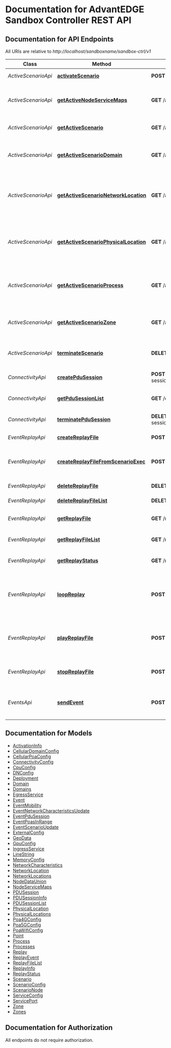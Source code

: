# Documentation for AdvantEDGE Sandbox Controller REST API

<a name="documentation-for-api-endpoints"></a>
## Documentation for API Endpoints

All URIs are relative to *http://localhost/sandboxname/sandbox-ctrl/v1*

Class | Method | HTTP request | Description
------------ | ------------- | ------------- | -------------
*ActiveScenarioApi* | [**activateScenario**](Apis/ActiveScenarioApi.md#activatescenario) | **POST** /active/{name} | Deploy a scenario
*ActiveScenarioApi* | [**getActiveNodeServiceMaps**](Apis/ActiveScenarioApi.md#getactivenodeservicemaps) | **GET** /active/serviceMaps | Get deployed scenario's port mapping
*ActiveScenarioApi* | [**getActiveScenario**](Apis/ActiveScenarioApi.md#getactivescenario) | **GET** /active | Get the deployed scenario
*ActiveScenarioApi* | [**getActiveScenarioDomain**](Apis/ActiveScenarioApi.md#getactivescenariodomain) | **GET** /active/domains | Get domain elements from the deployed scenario
*ActiveScenarioApi* | [**getActiveScenarioNetworkLocation**](Apis/ActiveScenarioApi.md#getactivescenarionetworklocation) | **GET** /active/networkLocations | Get network location elements from the deployed scenario
*ActiveScenarioApi* | [**getActiveScenarioPhysicalLocation**](Apis/ActiveScenarioApi.md#getactivescenariophysicallocation) | **GET** /active/physicalLocations | Get physical location elements from the deployed scenario
*ActiveScenarioApi* | [**getActiveScenarioProcess**](Apis/ActiveScenarioApi.md#getactivescenarioprocess) | **GET** /active/processes | Get process elements from the deployed scenario
*ActiveScenarioApi* | [**getActiveScenarioZone**](Apis/ActiveScenarioApi.md#getactivescenariozone) | **GET** /active/zones | Get zone elements from the deployed scenario
*ActiveScenarioApi* | [**terminateScenario**](Apis/ActiveScenarioApi.md#terminatescenario) | **DELETE** /active | Terminate the deployed scenario
*ConnectivityApi* | [**createPduSession**](Apis/ConnectivityApi.md#createpdusession) | **POST** /connectivity/pdu-session/{ueName}/{pduSessionId} | Create a PDU Session
*ConnectivityApi* | [**getPduSessionList**](Apis/ConnectivityApi.md#getpdusessionlist) | **GET** /connectivity/pdu-session | Get list of PDU Sessions
*ConnectivityApi* | [**terminatePduSession**](Apis/ConnectivityApi.md#terminatepdusession) | **DELETE** /connectivity/pdu-session/{ueName}/{pduSessionId} | Terminate a PDU Session
*EventReplayApi* | [**createReplayFile**](Apis/EventReplayApi.md#createreplayfile) | **POST** /replay/{name} | Add a replay file
*EventReplayApi* | [**createReplayFileFromScenarioExec**](Apis/EventReplayApi.md#createreplayfilefromscenarioexec) | **POST** /replay/{name}/generate | Generate a replay file from Active Scenario events
*EventReplayApi* | [**deleteReplayFile**](Apis/EventReplayApi.md#deletereplayfile) | **DELETE** /replay/{name} | Delete a replay file
*EventReplayApi* | [**deleteReplayFileList**](Apis/EventReplayApi.md#deletereplayfilelist) | **DELETE** /replay | Delete all replay files
*EventReplayApi* | [**getReplayFile**](Apis/EventReplayApi.md#getreplayfile) | **GET** /replay/{name} | Get a specific replay file
*EventReplayApi* | [**getReplayFileList**](Apis/EventReplayApi.md#getreplayfilelist) | **GET** /replay | Get all replay file names
*EventReplayApi* | [**getReplayStatus**](Apis/EventReplayApi.md#getreplaystatus) | **GET** /replaystatus | Get status of replay manager
*EventReplayApi* | [**loopReplay**](Apis/EventReplayApi.md#loopreplay) | **POST** /replay/{name}/loop | Loop-Execute a replay file present in the platform store
*EventReplayApi* | [**playReplayFile**](Apis/EventReplayApi.md#playreplayfile) | **POST** /replay/{name}/play | Execute a replay file present in the platform store
*EventReplayApi* | [**stopReplayFile**](Apis/EventReplayApi.md#stopreplayfile) | **POST** /replay/{name}/stop | Stop execution of a replay file
*EventsApi* | [**sendEvent**](Apis/EventsApi.md#sendevent) | **POST** /events/{type} | Send events to the deployed scenario


<a name="documentation-for-models"></a>
## Documentation for Models

 - [ActivationInfo](./Models/ActivationInfo.md)
 - [CellularDomainConfig](./Models/CellularDomainConfig.md)
 - [CellularPoaConfig](./Models/CellularPoaConfig.md)
 - [ConnectivityConfig](./Models/ConnectivityConfig.md)
 - [CpuConfig](./Models/CpuConfig.md)
 - [DNConfig](./Models/DNConfig.md)
 - [Deployment](./Models/Deployment.md)
 - [Domain](./Models/Domain.md)
 - [Domains](./Models/Domains.md)
 - [EgressService](./Models/EgressService.md)
 - [Event](./Models/Event.md)
 - [EventMobility](./Models/EventMobility.md)
 - [EventNetworkCharacteristicsUpdate](./Models/EventNetworkCharacteristicsUpdate.md)
 - [EventPduSession](./Models/EventPduSession.md)
 - [EventPoasInRange](./Models/EventPoasInRange.md)
 - [EventScenarioUpdate](./Models/EventScenarioUpdate.md)
 - [ExternalConfig](./Models/ExternalConfig.md)
 - [GeoData](./Models/GeoData.md)
 - [GpuConfig](./Models/GpuConfig.md)
 - [IngressService](./Models/IngressService.md)
 - [LineString](./Models/LineString.md)
 - [MemoryConfig](./Models/MemoryConfig.md)
 - [NetworkCharacteristics](./Models/NetworkCharacteristics.md)
 - [NetworkLocation](./Models/NetworkLocation.md)
 - [NetworkLocations](./Models/NetworkLocations.md)
 - [NodeDataUnion](./Models/NodeDataUnion.md)
 - [NodeServiceMaps](./Models/NodeServiceMaps.md)
 - [PDUSession](./Models/PDUSession.md)
 - [PDUSessionInfo](./Models/PDUSessionInfo.md)
 - [PDUSessionList](./Models/PDUSessionList.md)
 - [PhysicalLocation](./Models/PhysicalLocation.md)
 - [PhysicalLocations](./Models/PhysicalLocations.md)
 - [Poa4GConfig](./Models/Poa4GConfig.md)
 - [Poa5GConfig](./Models/Poa5GConfig.md)
 - [PoaWifiConfig](./Models/PoaWifiConfig.md)
 - [Point](./Models/Point.md)
 - [Process](./Models/Process.md)
 - [Processes](./Models/Processes.md)
 - [Replay](./Models/Replay.md)
 - [ReplayEvent](./Models/ReplayEvent.md)
 - [ReplayFileList](./Models/ReplayFileList.md)
 - [ReplayInfo](./Models/ReplayInfo.md)
 - [ReplayStatus](./Models/ReplayStatus.md)
 - [Scenario](./Models/Scenario.md)
 - [ScenarioConfig](./Models/ScenarioConfig.md)
 - [ScenarioNode](./Models/ScenarioNode.md)
 - [ServiceConfig](./Models/ServiceConfig.md)
 - [ServicePort](./Models/ServicePort.md)
 - [Zone](./Models/Zone.md)
 - [Zones](./Models/Zones.md)


<a name="documentation-for-authorization"></a>
## Documentation for Authorization

All endpoints do not require authorization.
